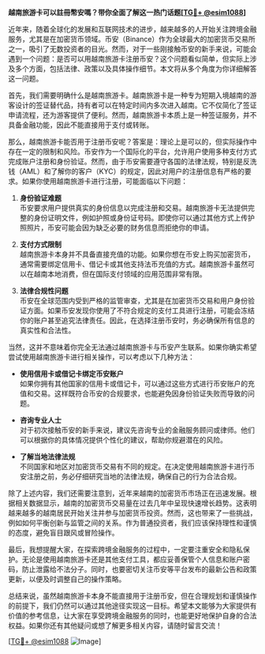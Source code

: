 **越南旅游卡可以註冊幣安嗎？带你全面了解这一热门话题[[TG💪+ @esim1088](https://t.me/s/esim1088)]**

近年来，随着全球化的发展和互联网技术的进步，越来越多的人开始关注跨境金融服务，尤其是在加密货币领域。币安（Binance）作为全球最大的加密货币交易所之一，吸引了无数投资者的目光。然而，对于一些刚接触币安的新手来说，可能会遇到一个问题：是否可以用越南旅游卡注册币安？这个问题看似简单，但实际上涉及多个方面，包括法律、政策以及具体操作细节。本文将从多个角度为你详细解答这一问题。

首先，我们需要明确什么是越南旅游卡。越南旅游卡是一种专为短期入境越南的游客设计的签证替代品，持有者可以在特定时间内多次进入越南。它不仅简化了签证申请流程，还为游客提供了便利。然而，越南旅游卡本质上是一种签证服务，并不具备金融功能，因此不能直接用于支付或转账。

那么，越南旅游卡能否用于注册币安呢？答案是：理论上是可以的，但实际操作中存在一定的限制和风险。币安作为一个国际化的平台，允许用户使用多种支付方式完成账户注册和身份验证。然而，由于币安需要遵守各国的法律法规，特别是反洗钱（AML）和了解你的客户（KYC）的规定，因此对用户的注册信息有严格的要求。如果你使用越南旅游卡进行注册，可能面临以下问题：

1. **身份验证难题**  
   币安要求用户提供真实的身份信息以完成注册和交易。越南旅游卡无法提供完整的身份证明文件，例如护照或身份证号码。即使你可以通过其他方式上传护照照片，币安可能会因为缺乏必要的财务信息而拒绝你的申请。

2. **支付方式限制**  
   越南旅游卡本身并不具备直接充值的功能。如果你想在币安上购买加密货币，通常需要绑定信用卡、借记卡或其他支持法币充值的方式。越南旅游卡虽然可以在越南本地消费，但在国际支付领域的应用范围非常有限。

3. **法律合规性问题**  
   币安在全球范围内受到严格的监管审查，尤其是在加密货币交易和用户身份验证方面。如果币安发现你使用了不符合规定的支付工具进行注册，可能会冻结你的账户甚至追究法律责任。因此，在选择注册币安时，务必确保所有信息的真实性和合法性。

当然，这并不意味着你完全无法通过越南旅游卡与币安产生联系。如果你确实希望尝试使用越南旅游卡进行相关操作，可以考虑以下几种方法：

- **使用信用卡或借记卡绑定币安账户**  
  如果你拥有其他国家的信用卡或借记卡，可以通过这些方式进行币安账户的充值和交易。这样既符合币安的合规要求，也能避免因身份验证失败而导致的问题。

- **咨询专业人士**  
  对于初次接触币安的新手来说，建议先咨询专业的金融服务顾问或律师。他们可以根据你的具体情况提供个性化的建议，帮助你规避潜在的风险。

- **了解当地法律法规**  
  不同国家和地区对加密货币交易有不同的规定。在决定使用越南旅游卡进行币安注册之前，务必仔细研究当地的法律法规，确保自己的行为合法合规。

除了上述内容，我们还需要注意到，近年来越南的加密货币市场正在迅速发展。根据相关数据显示，越南的加密货币交易量在过去几年中呈现快速增长趋势。这表明越来越多的越南居民开始关注并参与加密货币投资。然而，这也带来了一些挑战，例如如何平衡创新与监管之间的关系。作为普通投资者，我们应该保持理性和谨慎的态度，避免盲目跟风或冒险操作。

最后，我想提醒大家，在探索跨境金融服务的过程中，一定要注重安全和隐私保护。无论是使用越南旅游卡还是其他支付工具，都应妥善保管个人信息和账户密码，防止泄露给不法分子。同时，也要密切关注币安等平台发布的最新公告和政策更新，以便及时调整自己的操作策略。

总结来说，虽然越南旅游卡本身不能直接用于注册币安，但在合理规划和谨慎操作的前提下，我们仍然可以通过其他途径实现这一目标。希望本文能够为大家提供有价值的参考信息，让大家在享受跨境金融服务的同时，也能更好地保护自身的合法权益。如果你还有其他疑问或想了解更多相关内容，请随时留言交流！

[[TG💪+ @esim1088](https://t.me/s/esim1088) ![Image](https://i.postimg.cc/4NQfJmqS/Snipaste-2025-05-13-00-14-12.png)]
